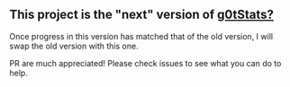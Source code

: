 ## This project is the "next" version of [g0tStats?](https://github.com/AVAVT/g0tStats)

Once progress in this version has matched that of the old version, I will swap the old version with this one.

PR are much appreciated! Please check issues to see what you can do to help.
